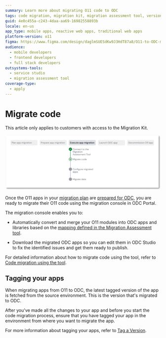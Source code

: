 ```yaml
---
summary: Learn more about migrating O11 code to ODC
tags: code migration, migration kit, migration assessment tool, version tagging, environment management
guid: 4e0c455a-c243-4daa-aa69-16982558893b
locale: en-us
app_type: mobile apps, reactive web apps, traditional web apps
platform-version: o11
figma: https://www.figma.com/design/daglmSUESdKw9J3HdT87a8/O11-to-ODC-migration?node-id=2119-4
audience:
  - mobile developers
  - frontend developers
  - full stack developers
outsystems-tools:
  - service studio
  - migration assessment tool
coverage-type:
  - apply
---
```


# Migrate code

<div class="info" markdown="1">

This article only applies to customers with access to the Migration Kit.

</div>

![Diagram showing the current migrate code step in the migration process](images/execute-migrate-code-diag.png "Migrate code")

Once the O11 apps in your [migration plan](../plan/plan-define-migration-plans.md) are [prepared for ODC](../prepare/prep-intro.md), you are ready to migrate their O11 code using the migration console in ODC Portal.

The migration console enables you to:

* Automatically convert and merge your O11 modules into ODC apps and libraries based on the [mapping defined in the Migration Assessment tool](../plan/plan-map-apps.md).

* Download the migrated ODC apps so you can edit them in ODC Studio to fix the identified issues and get them ready to publish.

For detailed information about how to migrate code using the tool, refer to [Code migration using the tool](execute-how-to-migrate-code.md).

## Tagging your apps

When migrating apps from O11 to ODC, the latest tagged version of the app is fetched from the source environment. This is the version that's migrated to ODC.

After you've made all the changes to your app and before you start the code migration process, ensure that you have tagged your app in the environment from where you want to migrate the app.

For more information about tagging your apps, refer to [Tag a Version](../../deploying-apps/tag-a-version.md).
